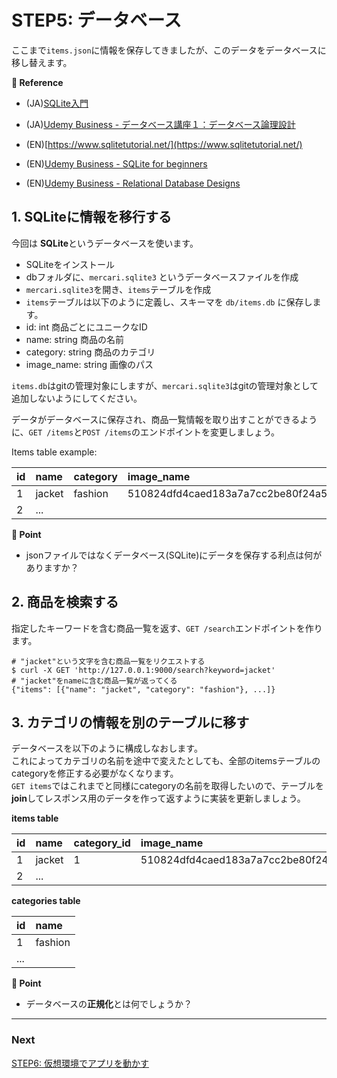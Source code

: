 # STEP5: データベース

ここまで`items.json`に情報を保存してきましたが、このデータをデータベースに移し替えます。

**:book: Reference**

* (JA)[SQLite入門](https://www.dbonline.jp/sqlite/)
* (JA)[Udemy Business - データベース講座１：データベース論理設計](https://mercari.udemy.com/course/database-logic/)

* (EN)[https://www.sqlitetutorial.net/](https://www.sqlitetutorial.net/)
* (EN)[Udemy Business - SQLite for beginners](https://mercari.udemy.com/course/sqlite-for-beginners/)
* (EN)[Udemy Business - Relational Database Designs](https://mercari.udemy.com/course/relational-database-design/)

## 1. SQLiteに情報を移行する
今回は **SQLite**というデータベースを使います。

* SQLiteをインストール
* dbフォルダに、`mercari.sqlite3` というデータベースファイルを作成
* `mercari.sqlite3`を開き、`items`テーブルを作成 
*  `items`テーブルは以下のように定義し、スキーマを `db/items.db` に保存します。
  * id: int 商品ごとにユニークなID
  * name: string 商品の名前
  * category: string 商品のカテゴリ
  * image_name: string 画像のパス

`items.db`はgitの管理対象にしますが、`mercari.sqlite3`はgitの管理対象として追加しないようにしてください。

データがデータベースに保存され、商品一覧情報を取り出すことができるように、`GET /items`と`POST /items`のエンドポイントを変更しましょう。


Items table example:

| id   | name   | category | image_name                                                           |
| :--- | :----- | :------- |:---------------------------------------------------------------------|
| 1    | jacket | fashion  | 510824dfd4caed183a7a7cc2be80f24a5f5048e15b3b5338556d5bbd3f7bc267.jpg |
| 2    | ...    |          |                                                                      |


**:beginner: Point**

* jsonファイルではなくデータベース(SQLite)にデータを保存する利点は何がありますか？

## 2. 商品を検索する

指定したキーワードを含む商品一覧を返す、`GET /search`エンドポイントを作ります。

```shell
# "jacket"という文字を含む商品一覧をリクエストする
$ curl -X GET 'http://127.0.0.1:9000/search?keyword=jacket'
# "jacket"をnameに含む商品一覧が返ってくる
{"items": [{"name": "jacket", "category": "fashion"}, ...]}
```

## 3. カテゴリの情報を別のテーブルに移す

データベースを以下のように構成しなおします。  
これによってカテゴリの名前を途中で変えたとしても、全部のitemsテーブルのcategoryを修正する必要がなくなります。  
`GET items`ではこれまでと同様にcategoryの名前を取得したいので、テーブルを**join**してレスポンス用のデータを作って返すように実装を更新しましょう。

**items table**

| id   | name   | category_id | image_name                                                       |
| :--- | :----- | :---------- | :------------------------------------------------------------------- |
| 1    | jacket | 1           | 510824dfd4caed183a7a7cc2be80f24a5f5048e15b3b5338556d5bbd3f7bc267.jpg |
| 2    | ...    |             |                                                                      |

**categories table**

| id   | name    |
| :--- | :------ |
| 1    | fashion |
| ...  |         |

**:beginner: Point**
* データベースの**正規化**とは何でしょうか？

---

### Next

[STEP6: 仮想環境でアプリを動かす](./06-docker.ja.md)
